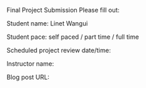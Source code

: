 Final Project Submission
Please fill out:

Student name: Linet Wangui 

Student pace: self paced / part time / full time

Scheduled project review date/time:

Instructor name:

Blog post URL:
